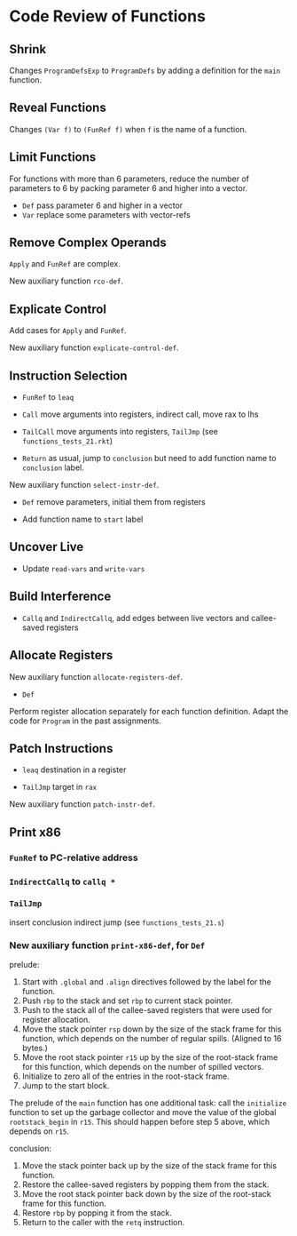 # Code Review of Functions


## Shrink

Changes `ProgramDefsExp` to `ProgramDefs` by adding a definition for
the `main` function.


## Reveal Functions

Changes `(Var f)` to `(FunRef f)` when `f` is the name of a function.


## Limit Functions

For functions with more than 6 parameters, reduce the number of
parameters to 6 by packing parameter 6 and higher into a vector.

* `Def` pass parameter 6 and higher in a vector
* `Var` replace some parameters with vector-refs


## Remove Complex Operands

`Apply` and `FunRef` are complex.

New auxiliary function `rco-def`.


## Explicate Control

Add cases for `Apply` and `FunRef`.

New auxiliary function `explicate-control-def`.


## Instruction Selection

* `FunRef` to `leaq`

* `Call` move arguments into registers, indirect call, move rax to lhs

* `TailCall` move arguments into registers, `TailJmp`
   (see `functions_tests_21.rkt`)

* `Return` as usual, jump to `conclusion` but need to
   add function name to `conclusion` label.

New auxiliary function `select-instr-def`.

* `Def` remove parameters, initial them from registers

* Add function name to `start` label


## Uncover Live

* Update `read-vars` and `write-vars`


## Build Interference

* `Callq` and `IndirectCallq`, add edges between live vectors and
   callee-saved registers


## Allocate Registers

New auxiliary function `allocate-registers-def`.

* `Def`

Perform register allocation separately for each function definition.
Adapt the code for `Program` in the past assignments.


## Patch Instructions

* `leaq` destination in a register

* `TailJmp` target in `rax`

New auxiliary function `patch-instr-def`.

## Print x86

### `FunRef` to PC-relative address

### `IndirectCallq` to `callq *`

### `TailJmp`

   insert conclusion
   indirect jump
  (see `functions_tests_21.s`)

### New auxiliary function `print-x86-def`, for `Def`

prelude:

1. Start with `.global` and `.align` directives followed
  by the label for the function.
2. Push `rbp` to the stack and set `rbp` to current stack
  pointer.
3. Push to the stack all of the callee-saved registers that were
  used for register allocation.
4. Move the stack pointer `rsp` down by the size of the stack
  frame for this function, which depends on the number of regular
  spills. (Aligned to 16 bytes.)
5. Move the root stack pointer `r15` up by the size of the
  root-stack frame for this function, which depends on the number of
  spilled vectors.
6. Initialize to zero all of the entries in the root-stack frame.
7. Jump to the start block.

The prelude of the `main` function has one additional task: call the
`initialize` function to set up the garbage collector and move the
value of the global `rootstack_begin` in `r15`. This should happen
before step 5 above, which depends on `r15`.

conclusion:

1. Move the stack pointer back up by the size of the stack frame
  for this function.
2. Restore the callee-saved registers by popping them from the
  stack.
3. Move the root stack pointer back down by the size of the
  root-stack frame for this function.
4. Restore `rbp` by popping it from the stack.
5. Return to the caller with the `retq` instruction.
